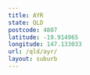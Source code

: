 ```yaml
---
title: AYR
state: QLD
postcode: 4807
latitude: -19.914965
longitude: 147.133033
url: /qld/ayr/
layout: suburb
---
```


